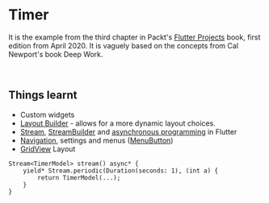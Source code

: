 # Timer

It is the example from the third chapter in Packt's [Flutter Projects](https://www.packtpub.com/product/flutter-projects/9781838647773) book, first edition from April 2020. It is vaguely based on the concepts from Cal Newport's book Deep Work.

&nbsp; 
## Things learnt

* Custom widgets
* [Layout Builder](https://api.flutter.dev/flutter/widgets/LayoutBuilder-class.html) - allows for a more dynamic layout choices. 
* [Stream](https://api.flutter.dev/flutter/dart-async/Stream-class.html), [StreamBuilder](https://api.flutter.dev/flutter/widgets/StreamBuilder-class.html) and [asynchronous programming](https://dart.dev/tutorials/language/streams) in Flutter
* [Navigation](https://docs.flutter.dev/development/ui/navigation), settings and menus ([MenuButton](https://api.flutter.dev/flutter/material/PopupMenuButton-class.html))
* [GridView](https://api.flutter.dev/flutter/widgets/GridView-class.html) Layout

```
Stream<TimerModel> stream() async* {
    yield* Stream.periodic(Duration(seconds: 1), (int a) {
        return TimerModel(...);
    }
}
```